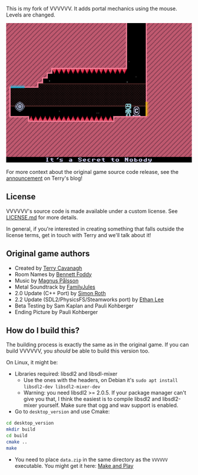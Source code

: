 This is my fork of VVVVVV. It adds portal mechanics using the mouse. Levels are changed.

![](screenshot.png)

For more context about the original game source code release, see the [announcement](http://distractionware.com/blog/2020/01/vvvvvv-is-now-open-source/) on Terry's blog!

License
-------
VVVVVV's source code is made available under a custom license. See [LICENSE.md](LICENSE.md) for more details.

In general, if you're interested in creating something that falls outside the license terms, get in touch with Terry and we'll talk about it!

Original game authors
-------
- Created by [Terry Cavanagh](http://distractionware.com/)
- Room Names by [Bennett Foddy](http://www.foddy.net)
- Music by [Magnus Pålsson](http://souleye.madtracker.net/)
- Metal Soundtrack by [FamilyJules](http://familyjules7x.com/)
- 2.0 Update (C++ Port) by [Simon Roth](http://www.machinestudios.co.uk)
- 2.2 Update (SDL2/PhysicsFS/Steamworks port) by [Ethan Lee](http://www.flibitijibibo.com/)
- Beta Testing by Sam Kaplan and Pauli Kohberger
- Ending Picture by Pauli Kohberger

How do I build this?
------------
The building process is exactly the same as in the original game. If you can build VVVVVV, you _should_ be able to build this version too.

On Linux, it might be:

  - Libraries required: libsdl2 and libsdl-mixer
    - Use the ones with the headers, on Debian it's `sudo apt install libsdl2-dev libsdl2-mixer-dev`
    - Warning: you need libsdl2 >= 2.0.5. If your package manager can't give you that, I think the easiest is to compile libsdl2 and libsdl2-mixer yourself. Make sure that ogg and wav support is enabled.
  - Go to `desktop_version` and use Cmake:

```bash
cd desktop_version
mkdir build
cd build
cmake ..
make
```

  - You need to place `data.zip` in the same directory as the `VVVVVV` executable. You might get it here: [Make and Play](https://thelettervsixtim.es/makeandplay/)
